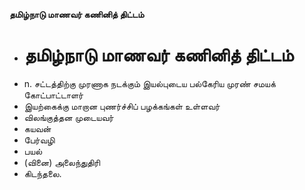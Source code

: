 **தமிழ்நாடு மாணவர் கணினித் திட்டம்**
- # தமிழ்நாடு மாணவர் கணினித் திட்டம்
- n. சட்டத்திற்கு முரணாக நடக்கும் இயல்புடைய பல்கேரிய முரண் சமயக் கோட்பாட்டாளர்
- இயற்கைக்கு மாறான புணர்ச்சிப் பழக்கங்கள் உள்ளவர்
- விலங்குத்தன முடையவர்
- கயவன்
- பேர்வழி
- பயல்
- (வினை) அலைந்துதிரி
- கிடந்தலை.

